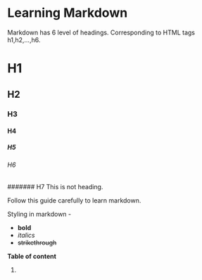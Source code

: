 # Learning Markdown

Markdown has 6 level of headings. Corresponding to HTML tags h1,h2,...,h6.

# H1
## H2
### H3
#### H4
##### H5
###### H6
####### H7 This is not heading.

Follow this guide carefully to learn markdown.

Styling in markdown -

- **bold**
- *italics*
- ~~strikethrough~~

**Table of content**

1.  